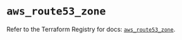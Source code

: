 # `aws_route53_zone`

Refer to the Terraform Registry for docs: [`aws_route53_zone`](https://registry.terraform.io/providers/hashicorp/aws/4.54.0/docs/resources/route53_zone).
